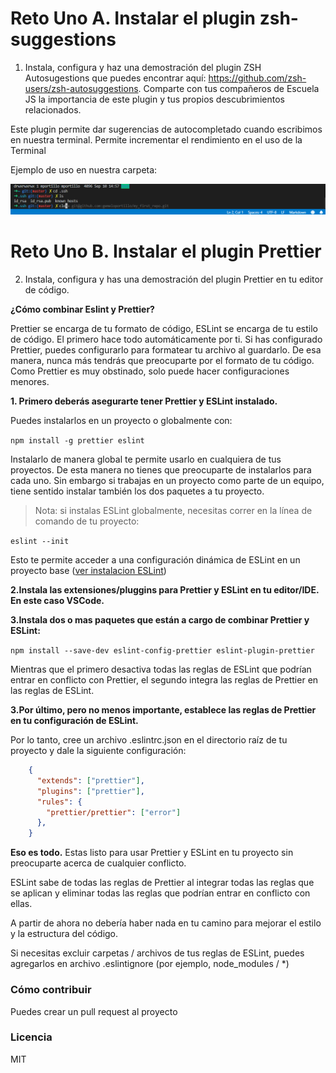 # Reto Uno A. Instalar el plugin zsh-suggestions
1. Instala, configura y haz una demostración del plugin ZSH Autosugestions que puedes encontrar aquí: https://github.com/zsh-users/zsh-autosuggestions. Comparte con tus compañeros de Escuela JS la importancia de este plugin y tus propios descubrimientos relacionados.

Este plugin permite dar sugerencias de autocompletado cuando escribimos en nuestra terminal. Permite incrementar el rendimiento en el uso de la Terminal

Ejemplo de uso en nuestra carpeta:

![Screenshot](../img/zsh-suggestions.png)

# Reto Uno B. Instalar el plugin Prettier
2. Instala, configura y has una demostración del plugin Prettier en tu editor de código.

**¿Cómo combinar Eslint y Prettier?**

Prettier se encarga de tu formato de código, ESLint se encarga de tu estilo de código. El primero hace todo automáticamente por ti. Si has configurado Prettier, puedes configurarlo para formatear tu archivo al guardarlo. De esa manera, nunca más tendrás que preocuparte por el formato de tu código. Como Prettier es muy obstinado, solo puede hacer configuraciones menores.

**1. Primero deberás asegurarte tener Prettier y ESLint instalado.**

Puedes instalarlos en un proyecto o globalmente con:

``
npm install -g prettier eslint
``

Instalarlo de manera global te permite usarlo en cualquiera de tus proyectos. De esta manera no tienes que preocuparte de instalarlos para cada uno. Sin embargo si trabajas en un proyecto como parte de un equipo, tiene sentido instalar también los dos paquetes a tu proyecto.

> Nota: si instalas ESLint globalmente, necesitas correr en la línea de comando de tu proyecto:

``
eslint --init
``

Esto te permite acceder a una configuración dinámica de ESLint en un proyecto base ([ver instalacion ESLint](https://github.com/gemeloportillo/platzi-escuela-de-javascript/blob/master/retos/Instalaci%C3%B3n-ESLint.txt))

**2.Instala las extensiones/pluggins para Prettier y ESLint en tu editor/IDE. En este caso VSCode.**

**3.Instala dos o mas paquetes que están a cargo de combinar Prettier y ESLint:**

``
    npm install --save-dev eslint-config-prettier eslint-plugin-prettier
``

Mientras que el primero desactiva todas las reglas de ESLint que podrían entrar en conflicto con Prettier, el segundo integra las reglas de Prettier en las reglas de ESLint.

**3.Por último, pero no menos importante, establece las reglas de Prettier en tu configuración de ESLint.** 

Por lo tanto, cree un archivo .eslintrc.json en el directorio raíz de tu proyecto y dale la siguiente configuración:

```json
    {
      "extends": ["prettier"],
      "plugins": ["prettier"],
      "rules": {
        "prettier/prettier": ["error"]
      },
    }
```


**Eso es todo.** Estas listo para usar Prettier y ESLint en tu proyecto sin preocuparte acerca de cualquier conflicto. 

ESLint sabe de todas las reglas de Prettier al integrar todas las reglas que se aplican y eliminar todas las reglas que podrían entrar en conflicto con ellas.

A partir de ahora no debería haber nada en tu camino para mejorar el estilo y la estructura del código.

Si necesitas excluir carpetas / archivos de tus reglas de ESLint, puedes agregarlos en archivo .eslintignore (por ejemplo, node_modules / *)


### Cómo contribuir
Puedes crear un pull request al proyecto

### Licencia
MIT
